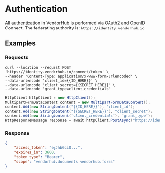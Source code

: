 # Authentication

All authentication in VendorHub is performed via OAuth2 and OpenID Connect. The federating authority is:
`https://identity.vendorhub.io`

## Examples

### Requests

```cURL tab=
curl --location --request POST 'https://identity.vendorhub.io/connect/token' \
--header 'Content-Type: application/x-www-form-urlencoded' \
--data-urlencode 'client_id={{ID_HERE}}' \
--data-urlencode 'client_secret={{SECRET_HERE}}' \
--data-urlencode 'grant_type=client_credentials'
```

```C# tab='C# (Raw)'
HttpClient httpClient = new HttpClient();
MultipartFormDataContent content = new MultipartFormDataContent();
content.Add(new StringContent("{{ID_HERE}}"), "client_id");
content.Add(new StringContent("{{SECRET_HERE}}"), "client_secret");
content.Add(new StringContent("client_credentials"), "grant_type");
HttpResponseMessage response = await httpClient.PostAsync("https://identity.vendorhub.io/connect/token", content);
```

### Response

```json
{
    "access_token": "eyJhbGciO...",
    "expires_in": 3600,
    "token_type": "Bearer",
    "scope": "vendorhub.documents vendorhub.forms"
}
```
